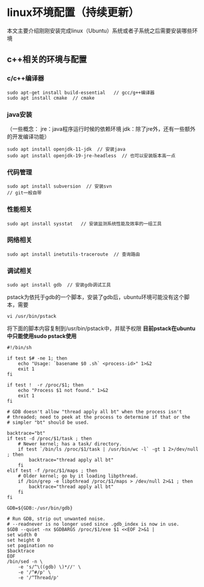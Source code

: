 <!--
 * @Author: your name
 * @Date: 2021-12-06 11:35:56
 * @LastEditTime: 2021-12-06 11:37:07
 * @LastEditors: Please set LastEditors
 * @Description: 打开koroFileHeader查看配置 进行设置: https://github.com/OBKoro1/koro1FileHeader/wiki/%E9%85%8D%E7%BD%AE
 * @FilePath: /note/学习笔记/linux/install/安装完成Ubuntu之后要安装的一些环境.md
-->

# **linux环境配置（持续更新）**

本文主要介绍刚刚安装完成linux（Ubuntu）系统或者子系统之后需要安装哪些环境

## **c++相关的环境与配置**

### c/c++编译器
```
sudo apt-get install build-essential   // gcc/g++编译器
sudo apt install cmake  // cmake

```
<a name="java安装"></a>

### java安装
（一些概念：
jre：java程序运行时候的依赖环境
jdk：除了jre外，还有一些额外的开发编译功能）
```
sudo apt install openjdk-11-jdk  // 安装java
sudo apt install openjdk-19-jre-headless  // 也可以安装版本高一点
```


### 代码管理
```
sudo apt install subversion  // 安装svn
// git一般自带
```
### 性能相关
```
sudo apt install sysstat   // 安装监测系统性能及效率的一组工具
```

### 网络相关
```
sudo apt install inetutils-traceroute  // 查询路由
```

### 调试相关
```
sudo apt install gdb  // 安装gdb调试工具
```
pstack为依托于gdb的一个脚本，安装了gdb后，ubuntu环境可能没有这个脚本，需要
```
vi /usr/bin/pstack  
```
将下面的脚本内容复制到/usr/bin/pstack中，并赋予权限 **目前pstack在ubuntu中只能使用sudo pstack使用**
```
#!/bin/sh

if test $# -ne 1; then
    echo "Usage: `basename $0 .sh` <process-id>" 1>&2
    exit 1
fi

if test !  -r /proc/$1; then
    echo "Process $1 not found." 1>&2
    exit 1
fi

# GDB doesn't allow "thread apply all bt" when the process isn't
# threaded; need to peek at the process to determine if that or the
# simpler "bt" should be used.

backtrace="bt"
if test -d /proc/$1/task ; then
    # Newer kernel; has a task/ directory.
    if test `/bin/ls /proc/$1/task | /usr/bin/wc -l` -gt 1 2>/dev/null ; then
        backtrace="thread apply all bt"
    fi
elif test -f /proc/$1/maps ; then
    # Older kernel; go by it loading libpthread.
    if /bin/grep -e libpthread /proc/$1/maps > /dev/null 2>&1 ; then
        backtrace="thread apply all bt"
    fi
fi

GDB=${GDB:-/usr/bin/gdb}

# Run GDB, strip out unwanted noise.
# --readnever is no longer used since .gdb_index is now in use.
$GDB --quiet -nx $GDBARGS /proc/$1/exe $1 <<EOF 2>&1 |
set width 0
set height 0
set pagination no
$backtrace
EOF
/bin/sed -n \
    -e 's/^\((gdb) \)*//' \
    -e '/^#/p' \
    -e '/^Thread/p'
```
